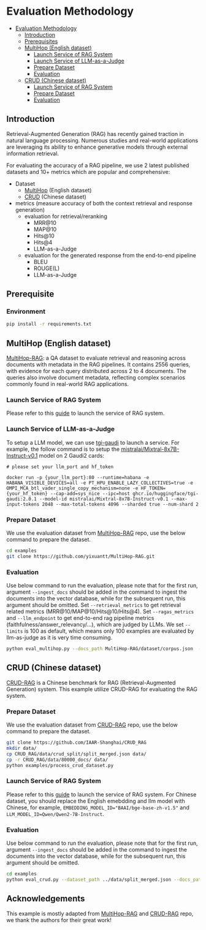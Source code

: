 # Evaluation Methodology

<!-- TOC -->

- [Evaluation Methodology](#evaluation-methodology)
  - [Introduction](#introduction)
  - [Prerequisites](#prerequisites)
  - [MultiHop (English dataset)](#multihop)
    - [Launch Service of RAG System](#launch-service-of-rag-system)
    - [Launch Service of LLM-as-a-Judge](launch-service-of-llm)
    - [Prepare Dataset](#prepare-dataset)
    - [Evaluation](#evaluation)
  - [CRUD (Chinese dataset)](#crud)
    - [Launch Service of RAG System](#launch-service-of-rag-system)
    - [Prepare Dataset](#prepare-dataset)
    - [Evaluation](#evaluation)

<!-- /TOC -->

## Introduction

Retrieval-Augmented Generation (RAG) has recently gained traction in natural language processing. Numerous studies and real-world applications are leveraging its ability to enhance generative models through external information retrieval.

For evaluating the accuracy of a RAG pipeline, we use 2 latest published datasets and 10+ metrics which are popular and comprehensive:

- Dataset
  - [MultiHop](https://arxiv.org/pdf/2401.15391) (English dataset)
  - [CRUD](https://arxiv.org/abs/2401.17043) (Chinese dataset)
- metrics (measure accuracy of both the context retrieval and response generation)
  - evaluation for retrieval/reranking
    - MRR@10
    - MAP@10
    - Hits@10
    - Hits@4
    - LLM-as-a-Judge
  - evaluation for the generated response from the end-to-end pipeline
    - BLEU
    - ROUGE(L)
    - LLM-as-a-Judge

## Prerequisite

### Environment
```bash
pip install -r requirements.txt
```

## MultiHop (English dataset)

[MultiHop-RAG](https://arxiv.org/pdf/2401.15391): a QA dataset to evaluate retrieval and reasoning across documents with metadata in the RAG pipelines. It contains 2556 queries, with evidence for each query distributed across 2 to 4 documents. The queries also involve document metadata, reflecting complex scenarios commonly found in real-world RAG applications.

### Launch Service of RAG System
Please refer to this [guide](https://github.com/opea-project/GenAIExamples/blob/main/ChatQnA/README.md) to launch the service of RAG system.

### Launch Service of LLM-as-a-Judge

To setup a LLM model, we can use [tgi-gaudi](https://github.com/huggingface/tgi-gaudi) to launch a service. For example, the follow command is to setup the [mistralai/Mixtral-8x7B-Instruct-v0.1](https://huggingface.co/mistralai/Mixtral-8x7B-Instruct-v0.1) model on 2 Gaudi2 cards:

```
# please set your llm_port and hf_token

docker run -p {your_llm_port}:80 --runtime=habana -e HABANA_VISIBLE_DEVICES=all -e PT_HPU_ENABLE_LAZY_COLLECTIVES=true -e OMPI_MCA_btl_vader_single_copy_mechanism=none -e HF_TOKEN={your_hf_token} --cap-add=sys_nice --ipc=host ghcr.io/huggingface/tgi-gaudi:2.0.1 --model-id mistralai/Mixtral-8x7B-Instruct-v0.1 --max-input-tokens 2048 --max-total-tokens 4096 --sharded true --num-shard 2
```

### Prepare Dataset
We use the evaluation dataset from [MultiHop-RAG](https://github.com/yixuantt/MultiHop-RAG) repo, use the below command to prepare the dataset.
```bash
cd examples
git clone https://github.com/yixuantt/MultiHop-RAG.git
```

### Evaluation

Use below command to run the evaluation, please note that for the first run, argument `--ingest_docs` should be added in the command to ingest the documents into the vector database, while for the subsequent run, this argument should be omitted. Set `--retrieval_metrics` to get retrieval related metrics (MRR@10/MAP@10/Hits@10/Hits@4). Set `--ragas_metrics` and `--llm_endpoint` to get end-to-end rag pipeline metrics (faithfulness/answer_relevancy/...), which are judged by LLMs. We set `--limits` is 100 as default, which means only 100 examples are evaluated by llm-as-judge as it is very time consuming.

```bash
python eval_multihop.py --docs_path MultiHop-RAG/dataset/corpus.json  --dataset_path MultiHop-RAG/dataset/MultiHopRAG.json --ingest_docs --retrieval_metrics --ragas_metrics --llm_endpoint http://{your_ip}:{your_llm_port}/generate
```

## CRUD (Chinese dataset)
[CRUD-RAG](https://arxiv.org/abs/2401.17043) is a Chinese benchmark for RAG (Retrieval-Augmented Generation) system. This example utilize CRUD-RAG for evaluating the RAG system.


### Prepare Dataset
We use the evaluation dataset from [CRUD-RAG](https://github.com/IAAR-Shanghai/CRUD_RAG) repo, use the below command to prepare the dataset.
```bash
git clone https://github.com/IAAR-Shanghai/CRUD_RAG
mkdir data/
cp CRUD_RAG/data/crud_split/split_merged.json data/
cp -r CRUD_RAG/data/80000_docs/ data/
python examples/process_crud_dataset.py
```

### Launch Service of RAG System
Please refer to this [guide](https://github.com/opea-project/GenAIExamples/blob/main/ChatQnA/README.md) to launch the service of RAG system. For Chinese dataset, you should replace the English emebdding and llm model with Chinese, for example, `EMBEDDING_MODEL_ID="BAAI/bge-base-zh-v1.5"` and `LLM_MODEL_ID=Qwen/Qwen2-7B-Instruct`.

### Evaluation
Use below command to run the evaluation, please note that for the first run, argument `--ingest_docs` should be added in the command to ingest the documents into the vector database, while for the subsequent run, this argument should be omitted.
```bash
cd examples
python eval_crud.py --dataset_path ../data/split_merged.json --docs_path ../data/80000_docs --ingest_docs
```

## Acknowledgements
This example is mostly adapted from [MultiHop-RAG](https://github.com/yixuantt/MultiHop-RAG) and [CRUD-RAG](https://github.com/IAAR-Shanghai/CRUD_RAG) repo, we thank the authors for their great work!
